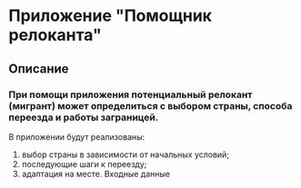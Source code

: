 # Приложение "Помощник релоканта"

## Описание

### При помощи приложения потенциальный релокант (мигрант) может определиться с выбором страны, способа переезда и работы заграницей.

В приложении будут реализованы:

1. выбор страны в зависимости от начальных условий;
2. последующие шаги к переезду;
3. адаптация на месте.
Входные данные


